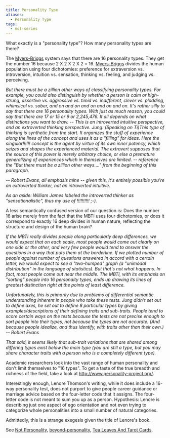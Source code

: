 ```yaml
---
title: Personality Type
aliases:
  - Personality Type
tags:
  - not-series
---
```

What exactly is a "personality type"? How many personality types are there?

The [Myers-Briggs](../../typologists/myers-briggs) system says that there are 16 personality types. They get the number 16 because 2 X 2 X 2 X 2 = 16. [Myers-Briggs](../../typologists/myers-briggs) divides the human population using four dichotomies: preference for extraversion vs. introversion, intuition vs. sensation, thinking vs. feeling, and judging vs. perceiving.

*But there must be a zillion other ways of classifying personality types. For example, you could also distinguish by whether a person is calm or high-strung, assertive vs. aggressive vs. timid vs. indifferent, clever vs. plodding, whimsical vs. sober, and on and on and on and on and on. It's rather silly to say that there are 16 personality types. With just as much reason, you could say that there are 17 or 15 or 9 or 2,245,476. It all depends on what distinctions you want to draw. -- This is an introverted intuitive perspective, and an extroverted thinking perspective. Jung: (Speaking on Ti)This type of thinking is synthetic from the start. It organizes the stuff of experience along the lines of the concept and uses it as a "filling" for ideas. Here the singular!!!!!! concept is the agent by virtue of its own inner potency, which seizes and shapes the experienced material. The extravert supposes that the source of this power is merely arbitrary choice, or else a premature generalizing of experiences which in themselves are limited. -- reference the "But there must be a zillion other ways...." from the beginning of this paragraph.* 

*-- Robert Evans, all emphasis mine -- given this, it's entirely possible you're an extroverted thinker, not an introverted intuitive.*

*As an aside: William James labeled the introverted thinker as "sensationalistic", thus my use of !!!!!!!!!! ;-).* 

A less semantically confused version of our question is: Does the number 16 arise merely from the fact that the MBTI uses four dichotomies, or does it correspond to exactly 16 deep divides in human nature, reflecting the structure and design of the human brain?

*If the MBTI really divides people along particularly deep differences, we would expect that on each scale, most people would come out clearly on one side or the other, and very few people would tend to answer the questions in a way that puts them at the borderline. If we plotted number of people against number of questions answered in accord with a certain letter, we would expect to see a "two-humped" graph (a "unimodal distribution" in the language of statistics). But that's not what happens. In fact, most people come out near the middle. The MBTI, with its emphasis on "sorting" people into 16 personaity types, ends up drawing its lines of greatest distinction right at the points of least difference.* 

*Unfortunately, this is primarily due to problems of differential semantic understanding inherent in people who take these tests. Jung didn't set out to define axes, he set out to define 8 particular types by giving examples/descriptions of their defining traits and sub-traits. People tend to score certain ways on the tests because the tests are not precise enough to sort people into their types, not because the types are not accurate. (And because people idealize, and thus identify, with traits other than their own.) -- Robert Evans*

*That said, it seems likely that sub-trait variations that are shared among differing types exist below the main type (you are still a type, but you may share character traits with a person who is a completely different type).*

Academic researchers look into the vast range of human personality and don't limit themselves to "16 types". To get a taste of the true breadth and richness of the field, take a look at http://www.personality-project.org/.

Interestingly enough, Lenore Thomson's writing, while it does include a 16-way personality test, does not purport to give people career guidance or marriage advice based on the four-letter code that it assigns. The four-letter code is not meant to sum you up as a person. Hypothesis: Lenore is describing just one aspect of ego orientation and not even trying to categorize whole personalities into a small number of natural categories.

Admittedly, this is a strange exegesis given the title of Lenore's book.

See [Not Personality](index), [beyond-personality](beyond-personality), [Tea Leaves And Tarot Cards](../../far-flung-explorations/tea-leaves-and-tarot-cards).

